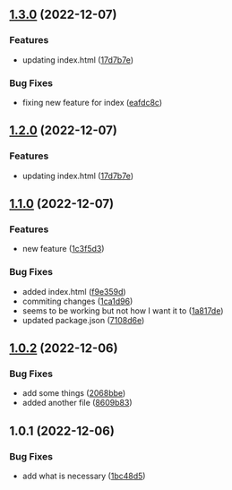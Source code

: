 

## [1.3.0](https://github.com/bernard-nakawah/release-it-tutorials/compare/1.1.0...1.3.0) (2022-12-07)


### Features

* updating index.html ([17d7b7e](https://github.com/bernard-nakawah/release-it-tutorials/commit/17d7b7e501ec4bc6c651fdbd06a86cf8bf2b8542))


### Bug Fixes

* fixing new feature for index ([eafdc8c](https://github.com/bernard-nakawah/release-it-tutorials/commit/eafdc8c8ae0a61245e206fa0a01f270bb39974ad))

## [1.2.0](https://github.com/bernard-nakawah/release-it-tutorials/compare/1.1.0...1.2.0) (2022-12-07)


### Features

* updating index.html ([17d7b7e](https://github.com/bernard-nakawah/release-it-tutorials/commit/17d7b7e501ec4bc6c651fdbd06a86cf8bf2b8542))

## [1.1.0](https://github.com/bernard-nakawah/release-it-tutorials/compare/1.0.2...1.1.0) (2022-12-07)


### Features

* new feature ([1c3f5d3](https://github.com/bernard-nakawah/release-it-tutorials/commit/1c3f5d3592e149e35ef440b6f637b195735a12a6))


### Bug Fixes

* added index.html ([f9e359d](https://github.com/bernard-nakawah/release-it-tutorials/commit/f9e359d867ada7af6ba04f99ce5a5322c2186342))
* commiting changes ([1ca1d96](https://github.com/bernard-nakawah/release-it-tutorials/commit/1ca1d96de11c0d195d00f3e0f20026a89523c1ec))
* seems to be working but not how I want it to ([1a817de](https://github.com/bernard-nakawah/release-it-tutorials/commit/1a817de3deaf2d3c94f2c4853cfb60ca71c76b6f))
* updated package.json ([7108d6e](https://github.com/bernard-nakawah/release-it-tutorials/commit/7108d6e716343b9cdbb5b018c5aa3b5994267b04))

## [1.0.2](https://github.com/bernard-nakawah/release-it-tutorials/compare/1.0.1...1.0.2) (2022-12-06)


### Bug Fixes

* add some things ([2068bbe](https://github.com/bernard-nakawah/release-it-tutorials/commit/2068bbe58fdb975a4a6416f9f281f431f6cd852c))
* added another file ([8609b83](https://github.com/bernard-nakawah/release-it-tutorials/commit/8609b8305e4e194d593acdf2a2afa8600e6074a0))

## 1.0.1 (2022-12-06)


### Bug Fixes

* add what is necessary ([1bc48d5](https://github.com/bernard-nakawah/release-it-tutorials/commit/1bc48d5cc836ffe649a3c86dc94782fe64155c0c))